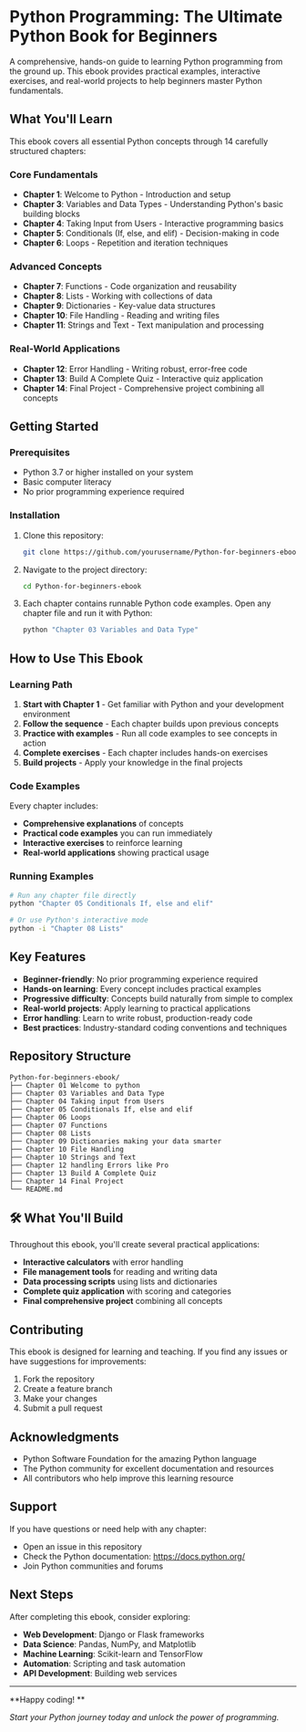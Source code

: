 # Python Programming: The Ultimate Python Book for Beginners

A comprehensive, hands-on guide to learning Python programming from the ground up. This ebook provides practical examples, interactive exercises, and real-world projects to help beginners master Python fundamentals.

##  What You'll Learn

This ebook covers all essential Python concepts through 14 carefully structured chapters:

### Core Fundamentals
- **Chapter 1**: Welcome to Python - Introduction and setup
- **Chapter 3**: Variables and Data Types - Understanding Python's basic building blocks
- **Chapter 4**: Taking Input from Users - Interactive programming basics
- **Chapter 5**: Conditionals (If, else, and elif) - Decision-making in code
- **Chapter 6**: Loops - Repetition and iteration techniques

### Advanced Concepts
- **Chapter 7**: Functions - Code organization and reusability
- **Chapter 8**: Lists - Working with collections of data
- **Chapter 9**: Dictionaries - Key-value data structures
- **Chapter 10**: File Handling - Reading and writing files
- **Chapter 11**: Strings and Text - Text manipulation and processing

### Real-World Applications
- **Chapter 12**: Error Handling - Writing robust, error-free code
- **Chapter 13**: Build A Complete Quiz - Interactive quiz application
- **Chapter 14**: Final Project - Comprehensive project combining all concepts

##  Getting Started

### Prerequisites
- Python 3.7 or higher installed on your system
- Basic computer literacy
- No prior programming experience required

### Installation
1. Clone this repository:
   ```bash
   git clone https://github.com/yourusername/Python-for-beginners-ebook.git
   ```

2. Navigate to the project directory:
   ```bash
   cd Python-for-beginners-ebook
   ```

3. Each chapter contains runnable Python code examples. Open any chapter file and run it with Python:
   ```bash
   python "Chapter 03 Variables and Data Type"
   ```

##  How to Use This Ebook

### Learning Path
1. **Start with Chapter 1** - Get familiar with Python and your development environment
2. **Follow the sequence** - Each chapter builds upon previous concepts
3. **Practice with examples** - Run all code examples to see concepts in action
4. **Complete exercises** - Each chapter includes hands-on exercises
5. **Build projects** - Apply your knowledge in the final projects

### Code Examples
Every chapter includes:
- **Comprehensive explanations** of concepts
- **Practical code examples** you can run immediately
- **Interactive exercises** to reinforce learning
- **Real-world applications** showing practical usage

### Running Examples
```bash
# Run any chapter file directly
python "Chapter 05 Conditionals If, else and elif"

# Or use Python's interactive mode
python -i "Chapter 08 Lists"
```

##  Key Features

- **Beginner-friendly**: No prior programming experience required
- **Hands-on learning**: Every concept includes practical examples
- **Progressive difficulty**: Concepts build naturally from simple to complex
- **Real-world projects**: Apply learning to practical applications
- **Error handling**: Learn to write robust, production-ready code
- **Best practices**: Industry-standard coding conventions and techniques

##  Repository Structure

```
Python-for-beginners-ebook/
├── Chapter 01 Welcome to python
├── Chapter 03 Variables and Data Type
├── Chapter 04 Taking input from Users
├── Chapter 05 Conditionals If, else and elif
├── Chapter 06 Loops
├── Chapter 07 Functions
├── Chapter 08 Lists
├── Chapter 09 Dictionaries making your data smarter
├── Chapter 10 File Handling
├── Chapter 10 Strings and Text
├── Chapter 12 handling Errors like Pro
├── Chapter 13 Build A Complete Quiz
├── Chapter 14 Final Project
└── README.md
```

## 🛠 What You'll Build

Throughout this ebook, you'll create several practical applications:

- **Interactive calculators** with error handling
- **File management tools** for reading and writing data
- **Data processing scripts** using lists and dictionaries
- **Complete quiz application** with scoring and categories
- **Final comprehensive project** combining all concepts

##  Contributing

This ebook is designed for learning and teaching. If you find any issues or have suggestions for improvements:

1. Fork the repository
2. Create a feature branch
3. Make your changes
4. Submit a pull request


##  Acknowledgments

- Python Software Foundation for the amazing Python language
- The Python community for excellent documentation and resources
- All contributors who help improve this learning resource

##  Support

If you have questions or need help with any chapter:

- Open an issue in this repository
- Check the Python documentation: https://docs.python.org/
- Join Python communities and forums

##  Next Steps

After completing this ebook, consider exploring:

- **Web Development**: Django or Flask frameworks
- **Data Science**: Pandas, NumPy, and Matplotlib
- **Machine Learning**: Scikit-learn and TensorFlow
- **Automation**: Scripting and task automation
- **API Development**: Building web services

---

**Happy coding! **

*Start your Python journey today and unlock the power of programming.*
